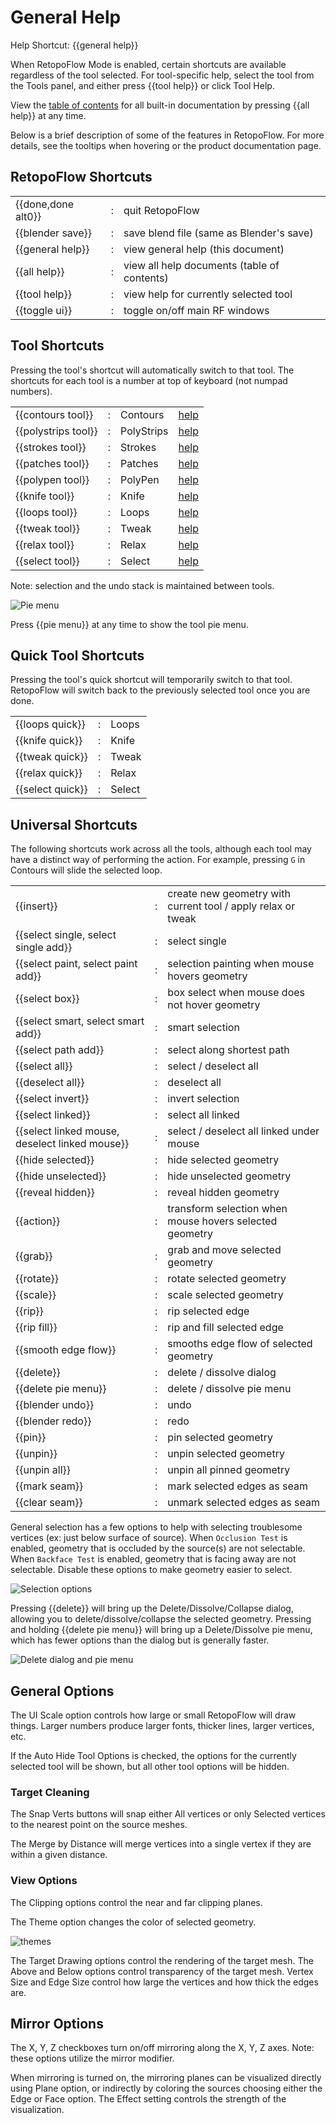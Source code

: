 # General Help

Help Shortcut: {{general help}}

When RetopoFlow Mode is enabled, certain shortcuts are available regardless of the tool selected.
For tool-specific help, select the tool from the Tools panel, and either press {{tool help}} or click Tool Help.

View the [table of contents](table_of_contents.html) for all built-in documentation by pressing {{all help}} at any time.

Below is a brief description of some of the features in RetopoFlow.
For more details, see the tooltips when hovering or the product documentation page.


## RetopoFlow Shortcuts

|  |  |  |
| --- | --- | --- |
| {{done,done alt0}} | : | quit RetopoFlow |
| {{blender save}}   | : | save blend file (same as Blender's save) |
| {{general help}}   | : | view general help (this document) |
| {{all help}}       | : | view all help documents (table of contents) |
| {{tool help}}      | : | view help for currently selected tool |
| {{toggle ui}}      | : | toggle on/off main RF windows |

## Tool Shortcuts

Pressing the tool's shortcut will automatically switch to that tool.
The shortcuts for each tool is a number at top of keyboard (not numpad numbers).

|  |  |  |  |
| --- | --- | --- | --- |
| {{contours tool}}   | : | Contours   | [help](contours.html)   |
| {{polystrips tool}} | : | PolyStrips | [help](polystrips.html) |
| {{strokes tool}}    | : | Strokes    | [help](strokes.html)    |
| {{patches tool}}    | : | Patches    | [help](patches.html)    |
| {{polypen tool}}    | : | PolyPen    | [help](polypen.html)    |
| {{knife tool}}      | : | Knife      | [help](knife.html)      |
| {{loops tool}}      | : | Loops      | [help](loops.html)      |
| {{tweak tool}}      | : | Tweak      | [help](tweak.html)      |
| {{relax tool}}      | : | Relax      | [help](relax.html)      |
| {{select tool}}     | : | Select     | [help](select.html)     |

Note: selection and the undo stack is maintained between tools.

![Pie menu](/v3/images/pie_menu.png)

Press {{pie menu}} at any time to show the tool pie menu.


## Quick Tool Shortcuts

Pressing the tool's quick shortcut will temporarily switch to that tool.
RetopoFlow will switch back to the previously selected tool once you are done.

|  |  |  |
| --- | --- | --- |
| {{loops quick}}  | : | Loops |
| {{knife quick}}  | : | Knife |
| {{tweak quick}}  | : | Tweak |
| {{relax quick}}  | : | Relax |
| {{select quick}} | : | Select |


## Universal Shortcuts

The following shortcuts work across all the tools, although each tool may have a distinct way of performing the action.
For example, pressing `G` in Contours will slide the selected loop.

|  |  |  |
| --- | --- | --- |
| {{insert}}                                     | : | create new geometry with current tool / apply relax or tweak |
| {{select single, select single add}}           | : | select single |
| {{select paint, select paint add}}             | : | selection painting when mouse hovers geometry |
| {{select box}}                                 | : | box select when mouse does not hover geometry |
| {{select smart, select smart add}}             | : | smart selection |
| {{select path add}}                            | : | select along shortest path |
| {{select all}}                                 | : | select / deselect all |
| {{deselect all}}                               | : | deselect all |
| {{select invert}}                              | : | invert selection |
| {{select linked}}                              | : | select all linked |
| {{select linked mouse, deselect linked mouse}} | : | select / deselect all linked under mouse |
| {{hide selected}}                              | : | hide selected geometry |
| {{hide unselected}}                            | : | hide unselected geometry |
| {{reveal hidden}}                              | : | reveal hidden geometry |
| {{action}}                                     | : | transform selection when mouse hovers selected geometry |
| {{grab}}                                       | : | grab and move selected geometry |
| {{rotate}}                                     | : | rotate selected geometry |
| {{scale}}                                      | : | scale selected geometry |
| {{rip}}                                        | : | rip selected edge |
| {{rip fill}}                                   | : | rip and fill selected edge |
| {{smooth edge flow}}                           | : | smooths edge flow of selected geometry |
| {{delete}}                                     | : | delete / dissolve dialog |
| {{delete pie menu}}                            | : | delete / dissolve pie menu
| {{blender undo}}                               | : | undo |
| {{blender redo}}                               | : | redo |
| {{pin}}                                        | : | pin selected geometry |
| {{unpin}}                                      | : | unpin selected geometry |
| {{unpin all}}                                  | : | unpin all pinned geometry |
| {{mark seam}}                                  | : | mark selected edges as seam |
| {{clear seam}}                                | : | unmark selected edges as seam |


General selection has a few options to help with selecting troublesome vertices (ex: just below surface of source).
When `Occlusion Test` is enabled, geometry that is occluded by the source(s) are not selectable.
When `Backface Test` is enabled, geometry that is facing away are not selectable.
Disable these options to make geometry easier to select.

![Selection options](/v3/images/selection_options.png)




Pressing {{delete}} will bring up the Delete/Dissolve/Collapse dialog, allowing you to delete/dissolve/collapse the selected geometry.
Pressing and holding {{delete pie menu}} will bring up a Delete/Dissolve pie menu, which has fewer options than the dialog but is generally faster.


![Delete dialog and pie menu](/v3/images/delete_dialog_pie.png)



## General Options

The UI Scale option controls how large or small RetopoFlow will draw things.
Larger numbers produce larger fonts, thicker lines, larger vertices, etc.

If the Auto Hide Tool Options is checked, the options for the currently selected tool will be shown, but all other tool options will be hidden.

<!-- The Maximize Area button will make the 3D view take up the entire Blender window, similar to pressing `Ctrl+Up` / `Shift+Space` / `Alt+F10`. -->




### Target Cleaning

The Snap Verts buttons will snap either All vertices or only Selected vertices to the nearest point on the source meshes.

The Merge by Distance will merge vertices into a single vertex if they are within a given distance.




### View Options

The Clipping options control the near and far clipping planes.

The Theme option changes the color of selected geometry.

![themes](/v3/images/help_themes.png)

The Target Drawing options control the rendering of the target mesh.
The Above and Below options control transparency of the target mesh.
Vertex Size and Edge Size control how large the vertices and how thick the edges are.






## Mirror Options

The X, Y, Z checkboxes turn on/off mirroring along the X, Y, Z axes.
Note: these options utilize the mirror modifier.

When mirroring is turned on, the mirroring planes can be visualized directly using Plane option, or indirectly by coloring the sources choosing either the Edge or Face option.
The Effect setting controls the strength of the visualization.
